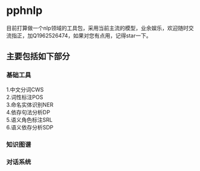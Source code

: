 # pphnlp
  目前打算做一个nlp领域的工具包，采用当前主流的模型，业余娱乐，欢迎随时交流指正，加Q1962526474，如果对您有点用，记得star一下。
## 主要包括如下部分
### 基础工具
   1.中文分词CWS  
   2.词性标注POS  
   3.命名实体识别NER  
   4.依存句法分析DP  
   5.语义角色标注SRL  
   6.语义依存分析SDP  
###  知识图谱
###  对话系统
